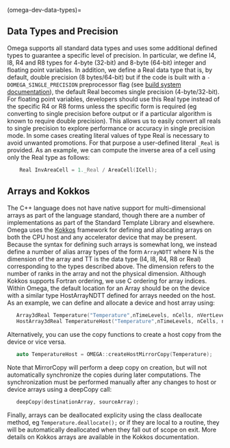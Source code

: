 (omega-dev-data-types)=

## Data Types and Precision

Omega supports all standard data types and uses some additional defined
types to guarantee a specific level of precision. In particular, we
define I4, I8, R4 and R8 types for 4-byte (32-bit) and 8-byte (64-bit)
integer and floating point variables.
In addition, we define a Real data type that is, by default,
double precision (8 bytes/64-bit) but if the code is built with a
`-DOMEGA_SINGLE_PRECISION` preprocessor flag
(see [build system documentation](#omega-dev-cmake-build)),
the default Real becomes single precision (4-byte/32-bit). For floating
point variables, developers should use this Real type instead of the
specific R4 or R8 forms unless the specific form is required
(eg converting to single precision before output or if a particular
algorithm is known to require double precision). This allows us to
easily convert all reals to single precision to explore performance or
accuracy in single precision mode. In some cases creating literal values
of type Real is necessary to avoid unwanted promotions. For that purpose
a user-defined literal `_Real` is provided. As an example, we can compute
the inverse area of a cell using only the Real type as follows:
```c++
    Real InvAreaCell = 1._Real / AreaCell(ICell);
```

## Arrays and Kokkos

The C++ language does not have native support for multi-dimensional
arrays as part of the language standard, though there are a number
of implementations as part of the Standard Template Library and
elsewhere. Omega uses the [Kokkos](https://github.com/kokkos)
framework for defining and allocating arrays on both the CPU host and
any accelerator device that may be present. Because the syntax for
defining such arrays is somewhat long, we instead define a number of
alias array types of the form `ArrayNDTT` where N is the dimension of
the array and TT is the data type (I4, I8, R4, R8 or Real) corresponding
to the types described above. The dimension refers to the number of
ranks in the array and not the physical dimension. Although Kokkos
supports Fortran ordering, we use C ordering for array indices.
Within Omega, the default location for an Array should be on the device
with a similar type HostArrayNDTT defined for arrays needed on the host.
As an example, we can define and allocate a device and host array using:
```c++
   Array3dReal Temperature("Temperature",nTimeLevels, nCells, nVertLevels);
   HostArray3dReal TemperatureHost("Temperature",nTimeLevels, nCells, nVertLevels);
```
Alternatively, you can use the copy functions to create a host copy
from the device or vice versa.
```c++
   auto TemperatureHost = OMEGA::createHostMirrorCopy(Temperature);
```
Note that MirrorCopy will perform a deep copy on creation, but will not
automatically synchronize the copies during later computations. The
synchronization must be performed manually after any changes to host or
device arrays using a deepCopy call:
```c++
   deepCopy(destinationArray, sourceArray);
```
Finally, arrays can be deallocated explicity using the class
deallocate method, eg `Temperature.deallocate();` or if they are local
to a routine, they will be automatically deallocated when they fall out
of scope on exit. More details on Kokkos arrays are available in the Kokkos
documentation.
